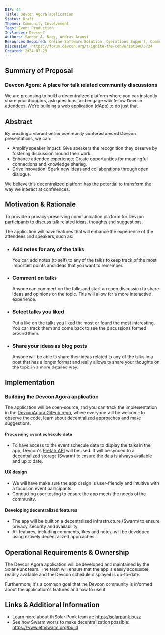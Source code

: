 ```yaml
---
DIP: 44
Title: Devcon Agora application
Status: Draft
Themes: Community Involvement
Tags: Event Production
Instances: Devcon7
Authors: Sandor A. Nagy, Andras Aranyi
Resources Required: Online Software Solution, Operations Support, Communication Support, Tech Support
Discussion: https://forum.devcon.org/t/ignite-the-conversation/3724
Created: 2024-07-29
---
```


## Summary of Proposal

### Devcon Agora: A place for talk related community discussions

We are proposing to build a decentralized platform where you can instantly share your thoughts, ask questions, and
engage with fellow Devcon attendees. We’re building a web application (dApp) to do just that.

## Abstract

By creating a vibrant online community centered around Devcon presentations, we can:

- Amplify speaker impact: Give speakers the recognition they deserve by fostering discussion around their work.
- Enhance attendee experience: Create opportunities for meaningful connections and knowledge sharing.
- Drive innovation: Spark new ideas and collaborations through open dialogue.

We believe this decentralized platform has the potential to transform the way we interact at conferences.

## Motivation & Rationale

To provide a privacy-preserving communication platform for Devcon participants to discuss talk related ideas, thoughts
and suggestions.

The application will have features that will enhance the experience of the attendees and speakers, such as:

- ### Add notes for any of the talks

  You can add notes (to self) to any of the talks to keep track of the most important points and ideas that you want to
  remember.

- ### Comment on talks

  Anyone can comment on the talks and start an open discussion to share ideas and opinions on the topic. This will allow
  for a more interactive experience.

- ### Select talks you liked

  Put a like on the talks you liked the most or found the most interesting. You can track them and come back to see the
  discussions formed around them.

- ### Share your ideas as blog posts

  Anyone will be able to share their ideas related to any of the talks in a post that has a longer format and really
  allows to share your thoughts on the topic in a more detailed way.

## Implementation

### Building the Devcon Agora application

The application will be open-source, and you can track the implementation in
the [DevconAgora GitHub repo](https://github.com/Solar-Punk-Ltd/DevconAgora), where everyone will be welcome to observe
the code, learn about decentralized approaches and make suggestions.

#### Processing event schedule data

- To have access to the event schedule data to display the talks in the app,
  Devcon's [Pretalx API](https://docs.pretalx.org/api/resources/) will be used. It will be synced to a decentralized
  storage (Swarm) to ensure the data is always available and up to date.

#### UX design

- We will have make sure the app design is user-friendly and intuitive with a focus on event participants.
- Conducting user testing to ensure the app meets the needs of the community.

#### Developing decentralized features

- The app will be built on a decentralized infrastructure (Swarm) to ensure privacy, security and availability.
- All features, including comments, likes and notes, will be developed using natively decentralized approaches.

## Operational Requirements & Ownership

The Devcon Agora application will be developed and maintained by the Solar Punk team. The team will ensure that the app
is easily accessible, readily available and the Devcon schedule displayed is up-to-date.

Furthermore, it's a common goal that the Devcon community is informed about the application's features and how to use
it.

## Links & Additional Information

* Learn more about th Solar Punk team at: https://solarpunk.buzz
* See how Swarm works to make decentralization possible: https://www.ethswarm.org/build
